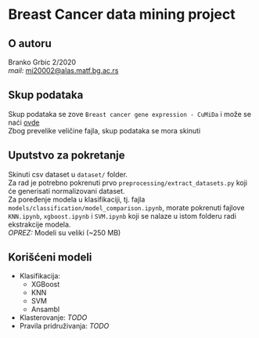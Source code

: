 # Breast Cancer data mining project

## O autoru
Branko Grbic 2/2020 <br>
_mail:_ mi20002@alas.matf.bg.ac.rs

## Skup podataka

Skup podataka se zove `Breast cancer gene expression - CuMiDa` i može se naći [ovde](https://www.kaggle.com/datasets/brunogrisci/breast-cancer-gene-expression-cumida/code?resource=download)
<br>
Zbog prevelike veličine fajla, skup podataka se mora skinuti

## Uputstvo za pokretanje

Skinuti csv dataset u `dataset/` folder. <br>
Za rad je potrebno pokrenuti prvo `preprocessing/extract_datasets.py` koji će generisati normalizovani dataset. <br>
Za poređenje modela u klasifikaciji, tj. fajla `models/classification/model_comparison.ipynb`, morate pokrenuti fajlove `KNN.ipynb`, `xgboost.ipynb` i `SVM.ipynb` koji se nalaze u istom folderu radi ekstrakcije modela. <br>
_OPREZ:_ Modeli su veliki (~250 MB)

## Korišćeni modeli

- Klasifikacija: <br>
    - XGBoost
    - KNN
    - SVM
    - Ansambl
- Klasterovanje: _TODO_
- Pravila pridruživanja: _TODO_

